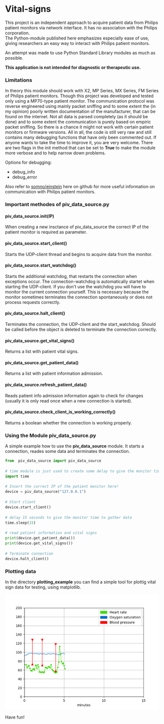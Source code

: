 # Vital-signs


This project is an independent approach to acquire patient data from Philips patient monitors via network interface. It has no association with the Philips corporation.  
The Python-module published here emphasizes especially ease of use, giving researchers an easy way to interact with Philips patient monitors. 

An attempt was made to use Python Standard Library modules as much as possible.

**This application is not intended for diagnostic or therapeutic use.**


### Limitations


In theory this module should work with X2, MP Series, MX Series, FM Series of Philips patient monitors. Though this project was developed and tested only using a MP70-type patient monitor. The communication protocol was reverse engineered using mainly packet sniffing and to some extent the (in my opinion) poorly written documentation of the manufacturer, that can be found on the internet. Not all data is parsed completely (as it should be done) and to some extent the communication is purely based on empiric packet sniffing. So there is a chance it might not work with certain patient monitors or firmware versions.
All in all, the code is still very raw and still contains many debugging functions that have only been commented out. If anyone wants to take the time to improve it, you are very welcome.
There are two flags in the init method that can be set to __True__ to make the module more verbose and to help narrow down problems.

Options for debugging:

* debug_info
* debug_error


Also refer to [somno/einstein](https://github.com/somno/einstein) here on github for more useful information on communication with Philips patient monitors.



### Important methodes of piv_data_source.py

#### piv_data_source.**init**(IP)
When creating a new insctance of piv_data_source the correct IP of the patient monitor is required as parameter.

#### piv_data_source.**start_client**()
Starts the UDP-client thread and begins to acquire data from the monitor.

#### piv_data_source.**start_watchdog**()
Starts the additional watchdog, that restarts the connection when exceptions occur. The connection-watchdog is automatically startet when starting the UDP-client. If you don't use the watchdog you will have to monitor the current connection yourself. This is necessary because the monitor sometimes terminates the connection spontaneously or does not process requests correctly.

#### piv_data_source.**halt_client**()
Terminates the connection, the UDP-client and the start_watchdog. Should be called before the object is deleted to terminate the connection correctly.

#### piv_data_source.**get_vital_signs**()
Returns a list with patient vital signs.

#### piv_data_source.**get_patient_data**()
Returns a list with patient information admission.

#### piv_data_source.**refresh_patient_data**()
Reads patient info admission information again to check for changes (usually it is only read once when a new connection is started).

#### piv_data_source.**check_client_is_working_correctly**()
Returns a boolean whether the connection is working properly.



### Using the Module piv_data_source.py


A simple example how to use the __piv_data_source__ module. It starts a connection, reades some data and terminates the connection.


```python
from  piv_data_source import piv_data_source

# time module is just used to create some delay to give the monitor time to respond
import time 

# Insert the correct IP of the patient monitor here!
device = piv_data_source("127.0.0.1")

# Start client
device.start_client()

# delay 15 seconds to give the monitor time to gather data
time.sleep(15)

# read patient information and vital signs
print(device.get_patient_data())
print(device.get_vital_signs())

# Terminate connection
device.halt_client()
```



### Plotting data


In the directory __plotting_example__ you can find a simple tool for plottig vital sign data for testing, using matplotlib.

![](Figure_01.png)


Have fun!
